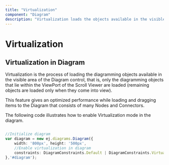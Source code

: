 ```yaml
---
title: "Virtualization"
component: "Diagram"
description: "Virtualization loads the objects available in the visible area of diagram control"
---
```


# Virtualization

## Virtualization in Diagram

Virtualization is the process of loading the diagramming objects available in the visible area of the Diagram control, that is, only the diagramming objects that lie within the ViewPort of the Scroll Viewer are loaded (remaining objects are loaded only when they come into view).

This feature gives an optimized performance while loading and dragging items to the Diagram that consists of many Nodes and Connectors.

The following code illustrates how to enable Virtualization mode in the diagram.

```typescript

//Initialize diagram
var diagram = new ej.diagrams.Diagram({
    width: '800px', height: '500px',
    //Enable virtualization in diagram
    constraints: DiagramConstraints.Default | DiagramConstraints.Virtualization,
},'#diagram');

```